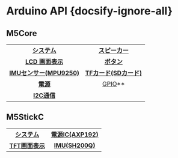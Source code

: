# Arduino API {docsify-ignore-all}

## M5Core

|||
|:---:|:---:|
|**[システム](ja/api/system)** | **[スピーカー](ja/api/speaker)** |
|**[LCD 画面表示](ja/api/lcd)** | **[ボタン](ja/api/button)** |
|**[IMUセンサー(MPU9250)](ja/api/mpu9250)** | **[TFカード(SDカード)](ja/api/tf)** |
|**[電源](ja/api/power)** |[GPIO](ja/api/gpio)** |
|**[I2C通信](ja/api/commutil)** | |

## M5StickC

|||
|:---:|:---:|
|**[システム](ja/api/system_m5stickc)** | **[電源IC(AXP192)](ja/api/axp192_m5stickc)** |
|**[TFT画面表示](ja/api/lcd_m5stickc)** | **[IMU(SH200Q)](ja/api/sh200q_m5stickc)** |
